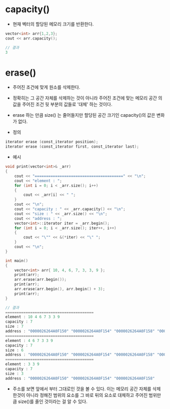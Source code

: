 # capacity()

- 현재 벡터의 할당된 메모리 크기를 반환한다.
```c++
vector<int> arr{1,2,3};
cout << arr.capacity();
```

```c++
// 결과
3
```
# erase()

- 주어진 조건에 맞게 원소를 삭제한다.
- 정확히는 그 공간 자체를 삭제하는 것이 아니라 주어진 조건에 맞는 메모리 공간 의 값을 주어진 조건 뒷 부분의 값들로 '대체' 하는 것이다.
- erase 하는 만큼 size() 는 줄어들지만 할당된 공간 크기인 capacity()의 값은 변화가 없다.

- 정의
```c++
iterator erase (const_iterator position);
iterator erase (const_iterator first, const_iterator last);
```

- 예시
```c++
void print(vector<int>& _arr)
{
    cout << "=======================================" << "\n";
    cout << "element : ";
    for (int i = 0; i < _arr.size(); i++)
    {
        cout << _arr[i] << " ";
    }
    cout << "\n";
    cout << "capacity : " << _arr.capacity() << "\n";
    cout << "size : " << _arr.size() << "\n";
    cout << "address : ";
    vector<int>::iterator iter = _arr.begin();
    for (int i = 0; i < _arr.size(); iter++, i++)
    {
        cout << "\"" << &(*iter) << "\" ";
    }
    cout << "\n";
}

int main()
{
    vector<int> arr{ 10, 4, 6, 7, 3, 3, 9 };
    print(arr);
    arr.erase(arr.begin());
    print(arr);
    arr.erase(arr.begin(), arr.begin() + 3);
    print(arr);
}
```

```c++
// 결과
=======================================
element : 10 4 6 7 3 3 9
capacity : 7
size : 7
address : "0000026264A0F150" "0000026264A0F154" "0000026264A0F158" "0000026264A0F15C" "0000026264A0F160" "0000026264A0F164" "0000026264A0F168"
=======================================
element : 4 6 7 3 3 9
capacity : 7
size : 6
address : "0000026264A0F150" "0000026264A0F154" "0000026264A0F158" "0000026264A0F15C" "0000026264A0F160" "0000026264A0F164"
=======================================
element : 3 3 9
capacity : 7
size : 3
address : "0000026264A0F150" "0000026264A0F154" "0000026264A0F158"
```
- 주소를 보면 앞에서 부터 그대로인 것을 볼 수 있다. 이는 메모리 공간 자체를 삭제한것이 아니라 정해진 범위의 요소를 그 바로 뒤의 요소로 대체하고 주어진 범위만큼 size()를 줄인 것이라는 걸 알 수 있다.

